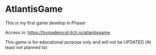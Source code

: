 # AtlantisGame
This is my first game develop in Phaser


Access in: https://bymadeincol.itch.io/atlantisgame

This game is for educational purpose only and will not be UPDATED (At least not planned to)
